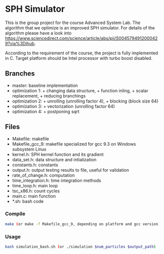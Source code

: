 # SPH Simulator

This is the group project for the course Advanced System Lab. The algorithm that we optimize is an improved SPH simulator. For details of the algorithm please have a look into https://www.sciencedirect.com/science/article/abs/pii/S0045794912000429?via%3Dihub.

According to the requirement of the course, the project is fully implemented in C. Target platform should be Intel processor with turbo boost disabled.

## Branches
- master:               baseline implementation
- optimization 1:       + changing data structure, + function inling, + scalar replacement, + reducing branchings
- optimization 2:       + unrolling (unrolling factor 4), + blocking (block size 64)
- optimization 3:       + vectorization (unrolling factor 64)
- optimization 4:       + postponing sqrt

## Files
- Makefile:             makefile
- Makefile_gcc_9:       makefile specialized for gcc 9.3 on Windows subsystem Linux
- kernel.h:             SPH kernel function and its gradient
- data_set.h:           data structure and intialization
- constants.h:          constants
- output.h:             output testing results to file, useful for validation
- rate_of_change.h:     computation
- time_integration.h:   time integration methods
- time_loop.h:          main loop
- tsc_x86.h:            count cycles
- main.c:               main function
- *.sh:                 bash code

### Compile
```sh
make (or make -f Makefile_gcc_9, depending on platform and gcc version)
```

### Usage
```sh
bash simulation_bash.sh (or ./simulation $num_particles $output_path)
```
